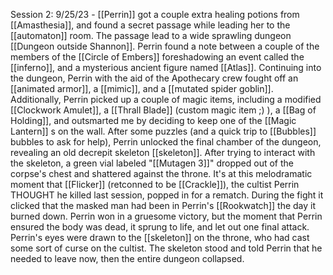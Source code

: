 Session 2: 9/25/23 - [[Perrin]] got a couple extra healing potions from [[Amasthesia]], and found a secret passage while leading her to the [[automaton]] room. The passage lead to a wide sprawling dungeon [[Dungeon outside Shannon]]. Perrin found a note between a couple of the members of the [[Circle of Embers]] foreshadowing an event called the [[inferno]], and a mysterious ancient figure named [[Atlas]]. Continuing into the dungeon, Perrin with the aid of the Apothecary crew fought off an [[animated armor]], a [[mimic]], and a [[mutated spider goblin]]. Additionally, Perrin picked up a couple of magic items, including a modified [[Clockwork Amulet]], a [[Thrall Blade]] (custom magic item ;) ), a [[Bag of Holding]], and outsmarted me by deciding to keep one of the [[Magic Lantern]] s on the wall. After some puzzles (and a quick trip to [[Bubbles]] bubbles to ask for help), Perrin unlocked the final chamber of the dungeon, revealing an old decrepit skeleton [[skeleton]]. After trying to interact with the skeleton, a green vial labeled "[[Mutagen 3]]" dropped out of the corpse's chest and shattered against the throne. It's at this melodramatic moment that [[Flicker]] (retconned to be [[Crackle]]), the cultist Perrin THOUGHT he killed last session, popped in for a rematch. During the fight it clicked that the masked man had been in Perrin's [[Rookwatch]] the day it burned down. Perrin won in a gruesome victory, but the moment that Perrin ensured the body was dead, it sprung to life, and let out one final attack. Perrin's eyes were drawn to the [[skeleton]] on the throne, who had cast some sort of curse on the cultist. The skeleton stood and told Perrin that he needed to leave now, then the entire dungeon collapsed.